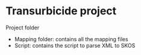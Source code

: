 # Transurbicide project

Project folder

* Mapping folder: contains all the mapping files
* Script: contains the script to parse XML to SKOS 